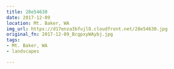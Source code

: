```yaml
---
title: 28e54630
date: 2017-12-09
location: Mt. Baker, WA
img_url: https://d17enza3bfujl8.cloudfront.net/28e54630.jpg
original_fn: 2017-12-09_BcgpxyWAybj.jpg
tags:
- Mt. Baker, WA
- landscapes

---
```

